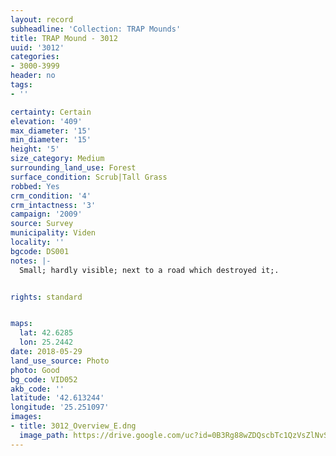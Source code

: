 ```yaml
---
layout: record
subheadline: 'Collection: TRAP Mounds'
title: TRAP Mound - 3012
uuid: '3012'
categories:
- 3000-3999
header: no
tags:
- ''

certainty: Certain
elevation: '409'
max_diameter: '15'
min_diameter: '15'
height: '5'
size_category: Medium
surrounding_land_use: Forest
surface_condition: Scrub|Tall Grass
robbed: Yes
crm_condition: '4'
crm_intactness: '3'
campaign: '2009'
source: Survey
municipality: Viden
locality: ''
bgcode: DS001
notes: |-
  Small; hardly visible; next to a road which destroyed it;.


rights: standard


maps:
  lat: 42.6285
  lon: 25.2442
date: 2018-05-29
land_use_source: Photo
photo: Good
bg_code: VID052
akb_code: ''
latitude: '42.613244'
longitude: '25.251097'
images:
- title: 3012_Overview_E.dng
  image_path: https://drive.google.com/uc?id=0B3Rg88wZDQscbTc1QzVsZlNvSms
---
```

